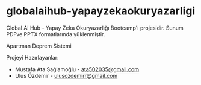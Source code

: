 # globalaihub-yapayzekaokuryazarligi
Global Ai Hub - Yapay Zeka Okuryazarlığı Bootcamp'i projesidir. Sunum PDFve PPTX formatlarında yüklenmiştir.

Apartman Deprem Sistemi

Projeyi Hazırlayanlar:
 - Mustafa Ata Sağlamoğlu - ata502035@gmail.com
 - Ulus Özdemir - ulusozdemirr@gmail.com
